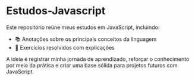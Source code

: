 # Estudos-Javascript

Este repositório reúne meus estudos em JavaScript, incluindo:


- 📚 Anotações sobre os principais conceitos da linguagem
- 🧪 Exercícios resolvidos com explicações


A ideia é registrar minha jornada de aprendizado, reforçar o conhecimento por meio da prática e criar uma base sólida para projetos futuros com JavaScript.

